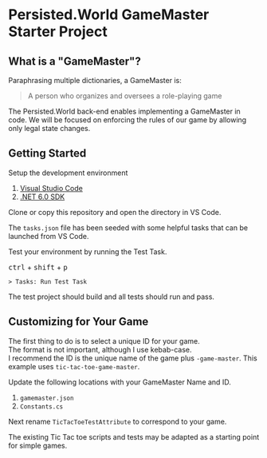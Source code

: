 # Persisted.World GameMaster Starter Project

## What is a "GameMaster"?

Paraphrasing multiple dictionaries, a GameMaster is:

> A person who organizes and oversees a role-playing game

The Persisted.World back-end enables implementing a GameMaster in code. 
We will be focused on enforcing the rules of our game
by allowing only legal state changes.


## Getting Started

Setup the development environment

1. [Visual Studio Code](https://code.visualstudio.com/) 
2. [.NET 6.0 SDK](https://dotnet.microsoft.com/en-us/download/visual-studio-sdks)

Clone or copy this repository and open the directory in VS Code.

The `tasks.json` file has been seeded with some helpful tasks that can be launched from VS Code.

Test your environment by running the Test Task. 

<kbd>ctrl</kbd> + <kbd>shift</kbd> + <kbd>p</kbd>

```
> Tasks: Run Test Task
```

The test project should build and all tests should run and pass.


## Customizing for Your Game

The first thing to do is to select a unique ID for your game.  
The format is not important, although I use kebab-case.  
I recommend the ID is the unique name of the game plus `-game-master`. 
This example uses `tic-tac-toe-game-master`.

Update the following locations with your GameMaster Name and ID.

1. `gamemaster.json`
2. `Constants.cs`

Next rename `TicTacToeTestAttribute` to correspond to your game. 

The existing Tic Tac toe scripts and tests may be adapted as a starting point for simple games.
